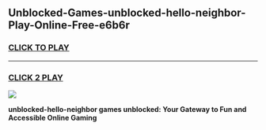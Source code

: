 
## Unblocked-Games-unblocked-hello-neighbor-Play-Online-Free-e6b6r
<h3>
<a href="https://premium76.site?title=unblocked-hello-neighbor&ref=26A">CLICK TO PLAY</a></h3>
<hr>

<h3>
<a href="https://premium76.site?title=unblocked-hello-neighbor&ref=26A">CLICK 2 PLAY</a>
  
</h3>

<a href="https://premium76.site?title=unblocked-hello-neighbor&ref=26A"><img src="https://clearcache.store/games.png"></a>


**unblocked-hello-neighbor games unblocked: Your Gateway to Fun and Accessible Online Gaming**
